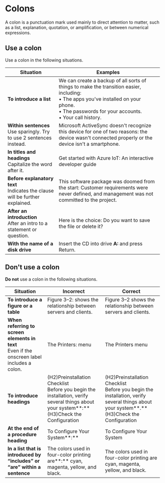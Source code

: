 # Colons

A colon is a punctuation mark used mainly to direct attention to matter, such as a list, explanation, quotation, or amplification, or between numerical expressions.

## Use a colon

Use a colon in the following situations.

| Situation | Examples |
|-----------|----------|
| **To introduce a list**|We can create a backup of all sorts of things to make the transition easier, including:</br> • The apps you've installed on your phone.</br> • The passwords for your accounts.</br> • Your call history.|
| **Within sentences**</br> Use sparingly. Try to use 2 sentences instead.|Microsoft ActiveSync doesn't recognize this device for one of two reasons: the device wasn't connected properly or the device isn't a smartphone.|
| **In titles and headings**</br> Capitalize the word after it.|Get started with Azure IoT: An interactive developer guide|
| **Before explanatory text**</br> Indicates the clause will be further explained.|This software package was doomed from the start: Customer requirements were never defined, and management was not committed to the project.|
| **After an introduction**</br> After an intro to a statement or question.|Here is the choice: Do you want to save the file or delete it?|
| **With the name of a disk drive**|Insert the CD into drive **A:** and press Return.|

## Don't use a colon

**Do not** use a colon in the following situations.

| Situation | Incorrect | Correct  |
|-----------|-----------|----------|
| **To introduce a figure or a table** | Figure 3–2: shows the relationship between servers and clients. | Figure 3–2 shows the relationship between servers and clients. |
| **When referring to screen elements in text**</br> Even if the onscreen label includes a colon. | The Printers: menu | The Printers menu |
| **To introduce headings** | (H2)Preinstallation Checklist</br>Before you begin the installation, verify several things about your system**:**</br>(H3)Check the Configuration | (H2)Preinstallation Checklist</br>Before you begin the installation, verify several things about your system**.**</br>(H3)Check the Configuration |
| **At the end of a procedure heading** | To Configure Your System**:** | To Configure Your System|
| **In a list that is introduced by “includes” or “are” within a sentence** | The colors used in four-color printing are**:** cyan, magenta, yellow, and black. | The colors used in four-color printing are cyan, magenta, yellow, and black. |
